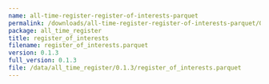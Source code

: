 ```yaml
---
name: all-time-register-register-of-interests-parquet
permalink: /downloads/all-time-register-register-of-interests-parquet/0_1_3
package: all_time_register
title: register_of_interests
filename: register_of_interests.parquet
version: 0.1.3
full_version: 0.1.3
file: /data/all_time_register/0.1.3/register_of_interests.parquet
---
```

